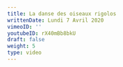```yaml
---
title: La danse des oiseaux rigolos
writtenDate: Lundi 7 Avril 2020
vimeoID: ''
youtubeID: rX40mBb8bkU
draft: false
weight: 5
type: video
---
```

